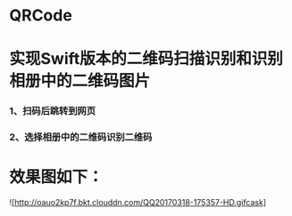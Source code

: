# QRCode

# 实现Swift版本的二维码扫描识别和识别相册中的二维码图片

### 1、扫码后跳转到网页
### 2、选择相册中的二维码识别二维码

# 效果图如下：
![http://oauo2kp7f.bkt.clouddn.com/QQ20170318-175357-HD.gifcask]

